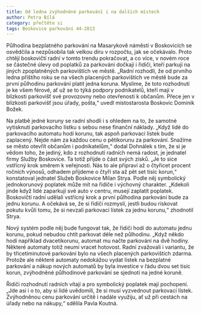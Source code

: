 ```yaml
---
title: Od ledna zvýhodněné parkování i na dalších místech
author: Petra Bílá
category: přečtěte si
tags: Boskovice parkování 44-2013
---
```


Půlhodina bezplatného parkování na Masarykově náměstí v Boskovicích se osvědčila a nezpůsobila tak velkou díru v rozpočtu, jak se očekávalo. Proto chtějí boskovičtí radní v tomto trendu pokračovat, a co více, v novém roce se částečné úlevy od poplatků za parkování dočkají i řidiči, kteří parkují na jiných zpoplatněných parkovištích ve městě. „Radní rozhodli, že od prvního ledna příštího roku se na všech placených parkovištích ve městě bude za první půlhodinu parkování platit jedna koruna. Myslíme, že toto rozhodnutí je ke všem férové, ať už se to týká podpory podnikatelů, kteří mají v blízkosti parkovišť své provozovny nebo otevřenosti k občanům. Přece jen v blízkosti parkovišť jsou úřady, pošta,“ uvedl místostarosta Boskovic Dominik Božek.

Na platbě jedné koruny se radní shodli i s ohledem na to, že samotné vytisknutí parkovacího lístku s sebou nese finanční náklady. „Když lidé do parkovacího automatu hodí korunu, tak aspoň parkovací lístek bude zaplacený. Nejde nám za každou cenu o pětikorunu za parkování. Snažíme se město otevřít občanům i podnikatelům,“ dodal Dohnálek s tím, že si je vědom toho, že jediný, kdo z rozhodnutí radních nemá radost, je jednatel firmy Služby Boskovice. Ta totiž přijde o část svých zisků. „Je to sice vstřícný krok směrem k veřejnosti. Nás to ale připraví až o čtyřicet procent ročních výnosů, odhadem přijdeme o čtyři sta až pět set tisíc korun,“ konstatoval jednatel Služeb Boskovice Milan Strya. Podle něj symbolický jednokorunový poplatek může mít na řidiče i výchovný charakter. „Kdekoli jinde když lidé zaparkují své auto v centru, musejí zaplatit poplatek. Boskovičtí radní udělali vstřícný krok a první půlhodina parkování bude za jednu korunu. A očekává se, že si řidiči rozmyslí, jestli budou riskovat pokutu kvůli tomu, že si nevzali parkovací lístek za jednu korunu,“ zhodnotil Strya.

Nový systém podle něj bude fungovat tak, že řidiči hodí do automatu jednu korunu, pokud nebudou chtít parkovat déle než půlhodinu. „Když někdo hodí například dvacetikorunu, automat mu načte parkování na dvě hodiny. Některé automaty totiž neumí vracet hotovost. Radní zvažovali i variantu, že by třicetiminutové parkování bylo na všech placených parkovištích zdarma. Protože ale některé automaty nedokážou vydat lístek na bezplatné parkování a nákup nových automatů by byla investice v řádu dvou set tisíc korun, zvýhodněné půlhodinové parkování se sjednotí na jedné koruně.

Řidiči rozhodnutí radních vítají a pro symbolický poplatek mají pochopení. „Jde asi i o to, aby si lidé uvědomili, že si musí vyzvednout parkovací lístek. Zvýhodněnou cenu parkování určitě i nadále využiju, ať už při cestách na úřady nebo na nákupy,“ sdělila Pavla Koutná.
